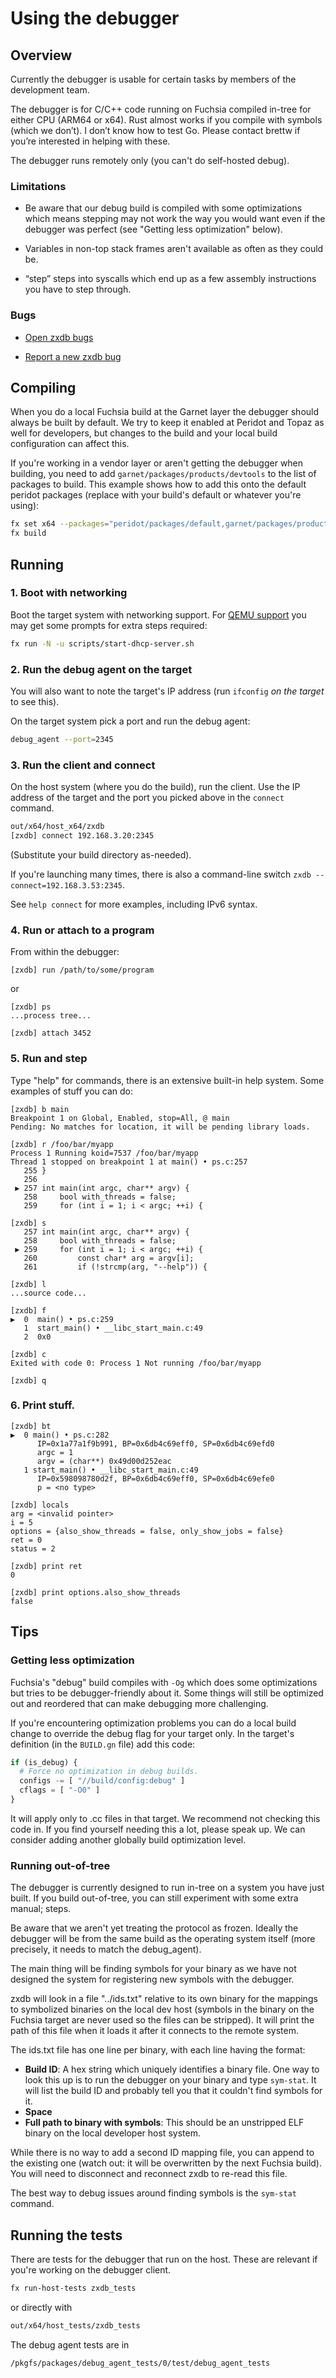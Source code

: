 # Using the debugger

## Overview

Currently the debugger is usable for certain tasks by members of the
development team.

The debugger is for C/C++ code running on Fuchsia compiled in-tree for either
CPU (ARM64 or x64). Rust almost works if you compile with symbols (which we
don’t). I don’t know how to test Go. Please contact brettw if you’re interested
in helping with these.

The debugger runs remotely only (you can't do self-hosted debug).

### Limitations

  * Be aware that our debug build is compiled with some optimizations which
    means stepping may not work the way you would want even if the debugger was
    perfect (see "Getting less optimization" below).

  * Variables in non-top stack frames aren't available as often as they could
    be.

  * “step” steps into syscalls which end up as a few assembly instructions you
    have to step through.

### Bugs

  * [Open zxdb bugs](https://fuchsia.atlassian.net/browse/DX-80?jql=project%20%3D%20DX%20AND%20component%20%3D%20zxdb%20order%20by%20lastViewed%20DESC)

  * [Report a new zxdb bug](https://fuchsia.atlassian.net/secure/CreateIssueDetails!init.jspa?pid=11718&issuetype=10006&priority=3&components=11886)

## Compiling

When you do a local Fuchsia build at the Garnet layer the debugger should
always be built by default. We try to keep it enabled at Peridot and Topaz
as well for developers, but changes to the build and your local build
configuration can affect this.

If you're working in a vendor layer or aren't getting the debugger when
building, you need to add `garnet/packages/products/devtools` to the list of
packages to build. This example shows how to add this onto the default peridot
packages (replace with your build's default or whatever you're using):

```sh
fx set x64 --packages="peridot/packages/default,garnet/packages/products/devtools"
fx build
```

## Running

### 1. Boot with networking

Boot the target system with networking support. For
[QEMU support](https://fuchsia.googlesource.com/docs/+/HEAD/getting_started.md)
you may get some prompts for extra steps required:

```sh
fx run -N -u scripts/start-dhcp-server.sh
```

### 2. Run the debug agent on the target

You will also want to note the target's IP address (run `ifconfig` _on the
target_ to see this).

On the target system pick a port and run the debug agent:

```sh
debug_agent --port=2345
```

### 3. Run the client and connect

On the host system (where you do the build), run the client. Use the IP
address of the target and the port you picked above in the `connect` command.

```sh
out/x64/host_x64/zxdb
[zxdb] connect 192.168.3.20:2345
```
(Substitute your build directory as-needed).

If you're launching many times, there is also a command-line switch `zxdb
--connect=192.168.3.53:2345`.

See `help connect` for more examples, including IPv6 syntax.

### 4. Run or attach to a program

From within the debugger:

```
[zxdb] run /path/to/some/program
```

or

```
[zxdb] ps
...process tree...

[zxdb] attach 3452
```

### 5. Run and step

Type "help" for commands, there is an extensive built-in help system. Some
examples of stuff you can do:

```
[zxdb] b main
Breakpoint 1 on Global, Enabled, stop=All, @ main
Pending: No matches for location, it will be pending library loads.

[zxdb] r /foo/bar/myapp
Process 1 Running koid=7537 /foo/bar/myapp
Thread 1 stopped on breakpoint 1 at main() • ps.c:257
   255 }
   256
 ▶ 257 int main(int argc, char** argv) {
   258     bool with_threads = false;
   259     for (int i = 1; i < argc; ++i) {

[zxdb] s
   257 int main(int argc, char** argv) {
   258     bool with_threads = false;
 ▶ 259     for (int i = 1; i < argc; ++i) {
   260         const char* arg = argv[i];
   261         if (!strcmp(arg, "--help")) {

[zxdb] l
...source code...

[zxdb] f
▶  0  main() • ps.c:259
   1  start_main() • __libc_start_main.c:49
   2  0x0

[zxdb] c
Exited with code 0: Process 1 Not running /foo/bar/myapp

[zxdb] q
```

### 6. Print stuff.

```
[zxdb] bt
▶  0 main() • ps.c:282
      IP=0x1a77a1f9b991, BP=0x6db4c69eff0, SP=0x6db4c69efd0
      argc = 1
      argv = (char**) 0x49d00d252eac
   1 start_main() • __libc_start_main.c:49
      IP=0x598098780d2f, BP=0x6db4c69eff0, SP=0x6db4c69efe0
      p = <no type>

[zxdb] locals
arg = <invalid pointer>
i = 5
options = {also_show_threads = false, only_show_jobs = false}
ret = 0
status = 2

[zxdb] print ret
0

[zxdb] print options.also_show_threads
false
```

## Tips

### Getting less optimization

Fuchsia's "debug" build compiles with `-Og` which does some optimizations but
tries to be debugger-friendly about it. Some things will still be optimized
out and reordered that can make debugging more challenging.

If you're encountering optimization problems you can do a local build change to
override the debug flag for your target only. In the target's definition (in
the `BUILD.gn` file) add this code:

```python
if (is_debug) {
  # Force no optimization in debug builds.
  configs -= [ "//build/config:debug" ]
  cflags = [ "-O0" ]
}
```

It will apply only to .cc files in that target. We recommend not checking this
code in. If you find yourself needing this a lot, please speak up. We can
consider adding another globally build optimization level.

### Running out-of-tree

The debugger is currently designed to run in-tree on a system you have just
built. If you build out-of-tree, you can still experiment with some extra
manual; steps.

Be aware that we aren't yet treating the protocol as frozen. Ideally the
debugger will be from the same build as the operating system itself (more
precisely, it needs to match the debug\_agent).

The main thing will be finding symbols for your binary as we have not designed
the system for registering new symbols with the debugger.

zxdb will look in a file "../ids.txt" relative to its own binary for the
mappings to symbolized binaries on the local dev host (symbols in the binary on
the Fuchsia target are never used so the files can be stripped). It will
print the path of this file when it loads it after it connects to the remote
system.

The ids.txt file has one line per binary, with each line having the format:

  * **Build ID**: A hex string which uniquely identifies a binary file. One
    way to look this up is to run the debugger on your binary and type
    `sym-stat`. It will list the build ID and probably tell you that it
    couldn't find symbols for it.
  * **Space**
  * **Full path to binary with symbols**: This should be an unstripped ELF
    binary on the local developer host system.

While there is no way to add a second ID mapping file, you can append to the
existing one (watch out: it will be overwritten by the next Fuchsia build).
You will need to disconnect and reconnect zxdb to re-read this file.

The best way to debug issues around finding symbols is the `sym-stat` command.

## Running the tests

There are tests for the debugger that run on the host. These are relevant
if you're working on the debugger client.

```sh
fx run-host-tests zxdb_tests
```
or directly with
```sh
out/x64/host_tests/zxdb_tests
```

The debug agent tests are in
```
/pkgfs/packages/debug_agent_tests/0/test/debug_agent_tests
```

